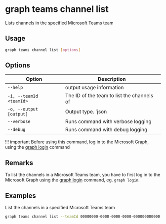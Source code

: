 # graph teams channel list

Lists channels in the specified Microsoft Teams team

## Usage

```sh
graph teams channel list [options]
```

## Options

Option|Description
------|-----------
`--help`| output usage information
`-i, --teamId <teamId>`|The ID of the team to list the channels of
`-o, --output [output]`|Output type. `json|text`. Default `text`
`--verbose`|Runs command with verbose logging
`--debug`|Runs command with debug logging

!!! important
    Before using this command, log in to the Microsoft Graph, using the [graph login](../login.md) command

## Remarks

To list the channels in a Microsoft Teams team, you have to first log in to the Microsoft Graph using the [graph login](../login.md) command, eg. `graph login`.

## Examples
  
List the channels in a specified Microsoft Teams team

```sh
graph teams channel list --teamId 00000000-0000-0000-0000-000000000000
```